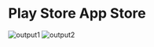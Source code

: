 # Play Store App Store


![output1](https://user-images.githubusercontent.com/111628594/192286260-9154a4ad-2b00-4286-b62d-77c8bde8b0da.gif)
![output2](https://user-images.githubusercontent.com/111628594/192286335-156fcb9d-d729-4d9f-a37b-48c2937debcf.gif)
